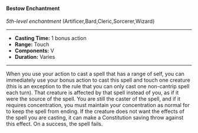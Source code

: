 #### Bestow Enchantment
*5th-level enchantment* (Artificer,Bard,Cleric,Sorcerer,Wizard)
___
- **Casting Time:** 1 bonus action
- **Range:** Touch
- **Components:** V
- **Duration:** Varies
---
When you use your action to cast a spell that has a
range of self, you can immediately use your bonus
action to cast this spell and touch one creature (this
is an exception to the rule that you can only cast
one non-cantrip spell each turn). That creature is
affected by that spell instead of
you, as if it were the source of
the spell. You are still the caster
of the spell, and if it requires
concentration, you must maintain
your concentration as normal for to
keep the spell from ending. If the
creature does not want the effects
of the spell you are casting, it can
make a Constitution saving throw
against this effect. On a success,
the spell fails.
